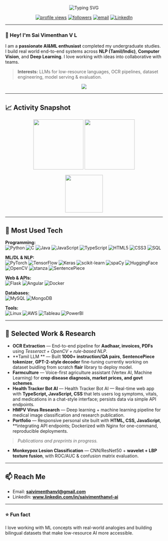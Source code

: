 <p align="center">
  <img src="https://readme-typing-svg.demolab.com?font=Inter&weight=600&size=26&duration=3500&pause=800&color=00E676&center=true&vCenter=true&width=750&lines=Sai+Vimenthan+V+L; Train%2C+Predict%2C+BuildI+%26+ML+Engineer+%7C+NLP+(Tamil%2C+Indic)+%7C+Computer+Vision" alt="Typing SVG" />
</p>

<p align="center">
  <a href="https://github.com/saivimenthanvl-ai"><img src="https://komarev.com/ghpvc/?username=saivimenthanvl-ai&style=flat&color=00e676" alt="profile views"></a>
  <a href="https://github.com/saivimenthanvl-ai?tab=followers"><img alt="followers" src="https://img.shields.io/github/followers/saivimenthanvl-ai?style=flat&color=00e676"></a>
  <a href="mailto:saivimenthanvlvl@gmail.com"><img alt="email" src="https://img.shields.io/badge/Contact-Email-0A66C2?logo=gmail"></a>
  <a href="https://www.linkedin.com/in/sai-vimenthan/"><img alt="LinkedIn" src="https://img.shields.io/badge/LinkedIn-Profile-0A66C2?logo=linkedin"></a>
</p>

---

### 👋 Hey! I'm **Sai Vimenthan V L**
I am a **passionate AI&ML enthusiast** completed my undergraduate studies. I build real world end-to-end systems across **NLP (Tamil/Indic)**, **Computer Vision**, and **Deep Learning**. I love working with ideas into collaborative with teams.

> **Interests:** LLMs for low-resource languages, OCR pipelines, dataset engineering, model serving & evaluation.

<p align="center">
  <a href="https://github.com/saivimenthanvl-ai"><img src="https://img.shields.io/badge/%E2%9C%A8%20Visit%20my%20Portfolio-%F0%9F%94%97-green?style=for-the-badge"></a>
</p>

---

## 📈 Activity Snapshot
<p align="center">
  <img src="https://github-readme-stats.vercel.app/api?username=saivimenthanvl-ai&show_icons=true&theme=radical&hide_border=true" height="160" />
  <img src="https://streak-stats.demolab.com?user=saivimenthanvl-ai&theme=radical&hide_border=true" height="160" />
</p>
<p align="center">
  <img src="https://github-readme-stats.vercel.app/api/top-langs/?username=saivimenthanvl-ai&layout=compact&theme=radical&hide_border=true" height="120" />
</p>

---

## 🧠 Most Used Tech
**Programming:**  
![Python](https://img.shields.io/badge/Python-3776AB?logo=python&logoColor=white)
![C](https://img.shields.io/badge/C-A8B9CC?logo=c&logoColor=white)
![Java](https://img.shields.io/badge/Java-007396?logo=java&logoColor=white)
![JavaScript](https://img.shields.io/badge/JavaScript-F7DF1E?logo=javascript&logoColor=000)
![TypeScript](https://img.shields.io/badge/TypeScript-3178C6?logo=typescript&logoColor=white)
![HTML5](https://img.shields.io/badge/HTML5-E34F26?logo=html5&logoColor=white)
![CSS3](https://img.shields.io/badge/CSS3-1572B6?logo=css3&logoColor=white)
![SQL](https://img.shields.io/badge/SQL-336791?logo=postgresql&logoColor=white)

**ML/DL & NLP:**  
![PyTorch](https://img.shields.io/badge/PyTorch-EE4C2C?logo=pytorch&logoColor=white)
![TensorFlow](https://img.shields.io/badge/TensorFlow-FF6F00?logo=tensorflow&logoColor=white)
![Keras](https://img.shields.io/badge/Keras-D00000?logo=keras&logoColor=white)
![scikit-learn](https://img.shields.io/badge/scikit--learn-F7931E?logo=scikit-learn&logoColor=white)
![spaCy](https://img.shields.io/badge/spaCy-09A3D5?logo=spacy&logoColor=white)
![HuggingFace](https://img.shields.io/badge/HuggingFace-FFD21E?logo=huggingface&logoColor=000)
![OpenCV](https://img.shields.io/badge/OpenCV-5C3EE8?logo=opencv&logoColor=white)
![stanza](https://img.shields.io/badge/Stanza-000000?logo=stanford&logoColor=white)
![SentencePiece](https://img.shields.io/badge/SentencePiece-0F9D58?logo=google&logoColor=white)

**Web & APIs:**  
![Flask](https://img.shields.io/badge/Flask-000?logo=flask&logoColor=white)
![Angular](https://img.shields.io/badge/Angular-DD0031?logo=angular&logoColor=white)
![Docker](https://img.shields.io/badge/Docker-2496ED?logo=docker&logoColor=white)

**Databases:**  
![MySQL](https://img.shields.io/badge/MySQL-4479A1?logo=mysql&logoColor=white)
![MongoDB](https://img.shields.io/badge/MongoDB-47A248?logo=mongodb&logoColor=white)

**Tools:**  
![Linux](https://img.shields.io/badge/Linux-FCC624?logo=linux&logoColor=000)
![AWS](https://img.shields.io/badge/AWS-232F3E?logo=amazon-aws&logoColor=white)
![Tableau](https://img.shields.io/badge/Tableau-E97627?logo=tableau&logoColor=white)
![PowerBI](https://img.shields.io/badge/PowerBI-F2C811?logo=powerbi&logoColor=000)

---

## 🔬 Selected Work & Research
- **OCR Extraction** — End-to-end pipeline for **Aadhaar, invoices, PDFs** using *Tesseract + OpenCV + rule-based NLP*.  
- **Tamil LLM  ** — Built **1000+ instruction/QA pairs**, **SentencePiece tokenizer**, **GPT-2-style decoder** fine-tuning currently working on dataset buidling from scratch **flair** library to deploy model.  
- **Farmculture** — Voice-first agriculture assistant (Vertex AI, Machine Learning) for **crop disease diagnosis, market prices, and govt schemes**.
- **Health Tracker Bot AI** — Health Tracker Bot AI — Real-time web app with **TypeScript, JavaScript, CSS** that lets users log symptoms, vitals, and medications in a chat-style interface; persists data via simple API endpoints.
- **HMPV Virus Research** — Deep learning + machine learning pipeline for medical image classification and research publication.  
- **Portfolio** —  Responsive personal site built with **HTML, CSS, JavaScript**, **integrating API endpoints; Dockerized with Nginx for one-command, reproducible deployments.

> *Publications and preprints in progress.*
- **Monkeypox Lesion Classification** — CNN/ResNet50 + **wavelet + LBP texture fusion**, with ROC/AUC & confusion matrix evaluation.
---

## 📫 Reach Me
- Email: **saivimenthanvl@gmail.com**  
- LinkedIn: **www.linkedin.com/in/saivimenthanvl-ai**

---

### ⭐ Fun fact
I love working with ML concepts with real-world analogies and building bilingual datasets that make low-resource AI more accessible.


